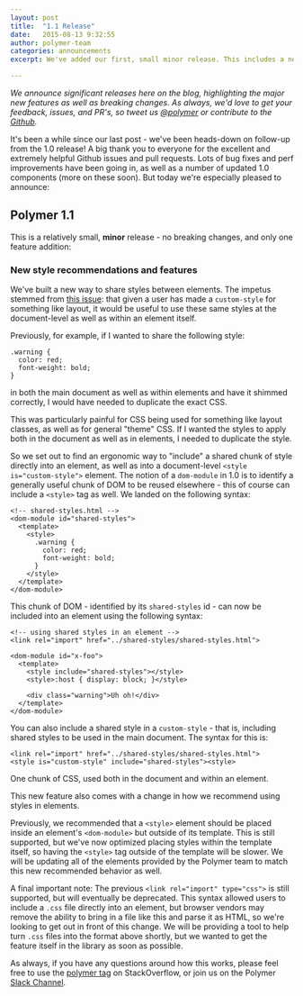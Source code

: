 ```yaml
---
layout: post
title:  "1.1 Release"
date:   2015-08-13 9:32:55
author: polymer-team
categories: announcements
excerpt: We've added our first, small minor release. This includes a new way of sharing styles between elements and the main document. 

---
```

_We announce significant releases here on the blog, highlighting the major new features as well as breaking changes. As always, we'd love to get your feedback, issues, and PR's, so tweet us [@polymer](https://twitter.com/polymer) or contribute to the [Github](https://github.com/Polymer)._

It's been a while since our last post - we've been heads-down on follow-up from the 1.0 release! A big thank you to everyone for the excellent and extremely helpful Github issues and pull requests. Lots of bug fixes and perf improvements have been going in, as well as a number of updated 1.0 components (more on these soon). But today we're especially pleased to announce:

## Polymer 1.1

This is a relatively small, **minor** release - no breaking changes, and only one feature addition:

### New style recommendations and features

We've built  a new way to share styles between elements. The impetus stemmed from [this issue](https://github.com/Polymer/polymer/issues/1876): that given a user has made a `custom-style` for something like layout, it would be useful to use these same styles at the document-level as well as within an element itself.

Previously, for example, if I wanted to share the following style:

    .warning {
      color: red;
      font-weight: bold;
    }

in both the main document as well as within elements and have it shimmed correctly, I would have needed to duplicate the exact CSS.

This was particularly painful for CSS being used for something like layout classes, as well as for general "theme" CSS. If I wanted the styles to apply both in the document as well as in elements, I needed to duplicate the style.

So we set out to find an ergonomic way to "include" a shared chunk of style directly into an element, as well as into a document-level `<style is="custom-style">` element. The notion of a `dom-module` in 1.0 is to identify a generally useful chunk of DOM to be reused elsewhere - this of course can include a `<style>` tag as well. We landed on the following syntax:

    <!-- shared-styles.html -->
    <dom-module id="shared-styles">
      <template>
        <style>
          .warning {
            color: red;
            font-weight: bold;
          }
        </style>
      </template>
    </dom-module>

This chunk of DOM - identified by its `shared-styles` id - can now be included into an element using the following syntax:

    <!-- using shared styles in an element -->
    <link rel="import" href="../shared-styles/shared-styles.html">

    <dom-module id="x-foo">
      <template>
        <style include="shared-styles"></style>
        <style>:host { display: block; }</style>

        <div class="warning">Uh oh!</div>
      </template>
    </dom-module>

You can also include a shared style in a `custom-style` - that is, including shared styles to be used in the main document. The syntax for this is:

    <link rel="import" href="../shared-styles/shared-styles.html">
    <style is="custom-style" include="shared-styles"><style>

One chunk of CSS, used both in the document and within an element.

This new feature also comes with a change in how we recommend using styles in elements.

Previously, we recommended that a `<style>` element should be placed inside an element's `<dom-module>` but outside of its template. This is still supported, but we've now optimized placing styles within the template itself, so having the `<style>` tag outside of the template will be slower. We will be updating all of the elements provided by the Polymer team to match this new recommended behavior as well.

A final important note: The previous `<link rel="import" type="css">` is still supported, but will eventually be deprecated. This syntax allowed users to include a `.css` file directly into an element, but browser vendors may remove the ability to bring in a file like this and parse it as HTML, so we're looking to get out in front of this change. We will be providing a tool to help turn `.css` files into the format above shortly, but we wanted to get the feature itself in the library as soon as possible.

As always, if you have any questions around how this works, please feel free to use the [polymer tag](http://stackoverflow.com/questions/tagged/polymer) on StackOverflow, or join us on the Polymer [Slack Channel](http://polymer-slack.herokuapp.com/).
